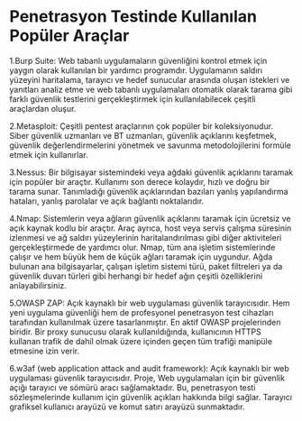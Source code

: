 # Penetrasyon Testinde Kullanılan Popüler Araçlar

1.Burp Suite: Web tabanlı uygulamaların güvenliğini kontrol etmek için yaygın olarak kullanılan bir yardımcı programdır. Uygulamanın saldırı yüzeyini haritalama, tarayıcı ve hedef sunucular arasında oluşan istekleri ve yanıtları analiz etme ve web tabanlı uygulamaları otomatik olarak tarama gibi farklı güvenlik testlerini gerçekleştirmek için kullanılabilecek çeşitli araçlardan oluşur.

2.Metasploit: Çeşitli pentest araçlarının çok popüler bir koleksiyonudur. Siber güvenlik uzmanları ve BT uzmanları, güvenlik açıklarını keşfetmek, güvenlik değerlendirmelerini yönetmek ve savunma metodolojilerini formüle etmek için kullanırlar.

3.Nessus: Bir bilgisayar sistemindeki veya ağdaki güvenlik açıklarını taramak için popüler bir araçtır. Kullanımı son derece kolaydır, hızlı ve doğru bir tarama sunar. Tanımladığı güvenlik açıklarından bazıları yanlış yapılandırma hataları, yanlış parolalar ve açık bağlantı noktalarıdır.

4.Nmap: Sistemlerin veya ağların güvenlik açıklarını taramak için ücretsiz ve açık kaynak kodlu bir araçtır. Araç ayrıca, host veya servis çalışma süresinin izlenmesi ve ağ saldırı yüzeylerinin haritalandırılması gibi diğer aktiviteleri gerçekleştirmede de yardımcı olur. Nmap, tüm ana işletim sistemlerinde çalışır ve hem büyük hem de küçük ağları taramak için uygundur. Ağda bulunan ana bilgisayarlar, çalışan işletim sistemi türü, paket filtreleri ya da güvenlik duvarı türleri gibi herhangi bir hedef ağın çeşitli özelliklerini anlayabilirsiniz.

5.OWASP ZAP: Açık kaynaklı bir web uygulaması güvenlik tarayıcısıdır. Hem yeni uygulama güvenliği hem de profesyonel penetrasyon test cihazları tarafından kullanılmak üzere tasarlanmıştır. En aktif OWASP projelerinden biridir. Bir proxy sunucusu olarak kullanıldığında, kullanıcının HTTPS kullanan trafik de dahil olmak üzere içinden geçen tüm trafiği manipüle etmesine izin verir.

6.w3af \(web application attack and audit framework\): Açık kaynaklı bir web uygulaması güvenlik tarayıcısıdır. Proje, Web uygulamaları için bir güvenlik açığı tarayıcı ve sömürü aracı sağlamaktadır. Bu, penetrasyon testi sözleşmelerinde kullanım için güvenlik açıkları hakkında bilgi sağlar. Tarayıcı grafiksel kullanıcı arayüzü ve komut satırı arayüzü sunmaktadır.

